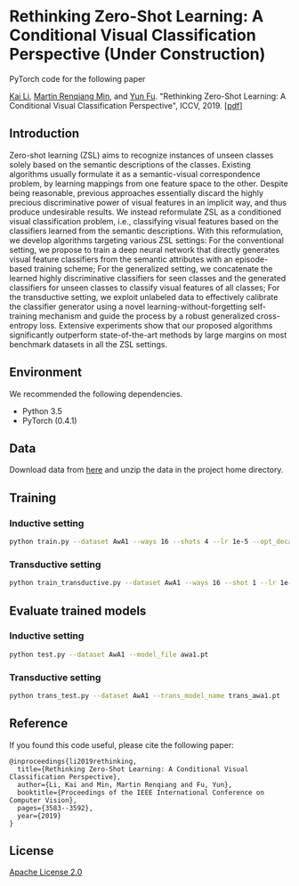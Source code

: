 # Rethinking Zero-Shot Learning: A Conditional Visual Classification Perspective (Under Construction)
PyTorch code for the following paper

[Kai Li](http://kailigo.github.io/), [Martin Renqiang Min](http://www.cs.toronto.edu/~cuty/), and [Yun Fu](http://www1.ece.neu.edu/~yunfu/). "Rethinking Zero-Shot Learning: A Conditional Visual Classification Perspective", ICCV, 2019. [[pdf](https://arxiv.org/pdf/1909.05995.pdf)]

## Introduction
Zero-shot learning (ZSL) aims to recognize instances of unseen classes solely based on the semantic descriptions of the classes. Existing algorithms usually formulate it as a semantic-visual correspondence problem, by learning mappings from one feature space to the other. Despite being reasonable, previous approaches essentially discard the highly precious discriminative power of visual features in an implicit way, and thus produce undesirable results.  We instead reformulate ZSL as a conditioned visual classification problem, i.e., classifying visual features based on the classifiers learned from the semantic descriptions. With this reformulation, we develop algorithms targeting various ZSL settings: For the conventional setting, we propose to train a deep neural network that directly generates visual feature classifiers from the semantic attributes with an episode-based training scheme; For the generalized setting, we concatenate the learned highly discriminative classifiers for seen classes and the generated classifiers for unseen classes to classify visual features of all classes; For the transductive setting, we exploit unlabeled data to effectively calibrate the classifier generator using a novel learning-without-forgetting self-training mechanism and guide the process by a robust generalized cross-entropy loss. Extensive experiments show that our proposed algorithms significantly outperform state-of-the-art methods by large margins on most benchmark datasets in all the ZSL settings.

## Environment 
We recommended the following dependencies.

* Python 3.5 
* PyTorch (0.4.1)



## Data

Download data from [here](http://www.robots.ox.ac.uk/~lz/DEM_cvpr2017/data.zip) and unzip the data in the project home directory.

## Training
### Inductive setting
```bash
python train.py --dataset AwA1 --ways 16 --shots 4 --lr 1e-5 --opt_decay 1e-4 --step_size 500 --log_file eps_lr5_opt4_ss500_w16_s4 --model_file lr5_opt4_ss500_w16_s4.pt
```
### Transductive setting
```bash
python train_transductive.py --dataset AwA1 --ways 16 --shot 1 --lr 1e-4 --opt_decay 1e-5 --step_size 200 --loss_q 5e-1 --trans_model_name trans_s1w16_lr4_opt5_ss200_q5e1 --log_file trans_s1w16_lr4_opt5_ss200_q5e1
```

## Evaluate trained models
### Inductive setting
```bash
python test.py --dataset AwA1 --model_file awa1.pt
```
### Transductive setting
```bash
python trans_test.py --dataset AwA1 --trans_model_name trans_awa1.pt
```


## Reference

If you found this code useful, please cite the following paper:

	@inproceedings{li2019rethinking,
	  title={Rethinking Zero-Shot Learning: A Conditional Visual Classification Perspective},
	  author={Li, Kai and Min, Martin Renqiang and Fu, Yun},
	  booktitle={Proceedings of the IEEE International Conference on Computer Vision},
	  pages={3583--3592},
	  year={2019}
	}

## License

[Apache License 2.0](http://www.apache.org/licenses/LICENSE-2.0)


